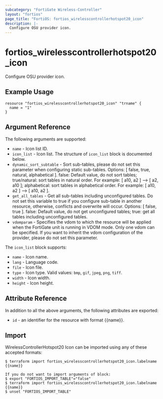```yaml
---
subcategory: "FortiGate Wireless-Controller"
layout: "fortios"
page_title: "FortiOS: fortios_wirelesscontrollerhotspot20_icon"
description: |-
  Configure OSU provider icon.
---
```


# fortios_wirelesscontrollerhotspot20_icon
Configure OSU provider icon.

## Example Usage

```hcl
resource "fortios_wirelesscontrollerhotspot20_icon" "trname" {
  name = "1"
}
```

## Argument Reference

The following arguments are supported:

* `name` - Icon list ID.
* `icon_list` - Icon list. The structure of `icon_list` block is documented below.
* `dynamic_sort_subtable` - Sort sub-tables, please do not set this parameter when configuring static sub-tables. Options: [ false, true, natural, alphabetical ]. false: Default value, do not sort tables; true/natural: sort tables in natural order. For example: [ a10, a2 ] --> [ a2, a10 ]; alphabetical: sort tables in alphabetical order. For example: [ a10, a2 ] --> [ a10, a2 ].
* `get_all_tables` - Get all sub-tables including unconfigured tables. Do not set this variable to true if you configure sub-table in another resource, otherwise, conflicts and overwrite will occur. Options: [ false, true ]. false: Default value, do not get unconfigured tables; true: get all tables including unconfigured tables. 
* `vdomparam` - Specifies the vdom to which the resource will be applied when the FortiGate unit is running in VDOM mode. Only one vdom can be specified. If you want to inherit the vdom configuration of the provider, please do not set this parameter.

The `icon_list` block supports:

* `name` - Icon name.
* `lang` - Language code.
* `file` - Icon file.
* `type` - Icon type. Valid values: `bmp`, `gif`, `jpeg`, `png`, `tiff`.
* `width` - Icon width.
* `height` - Icon height.


## Attribute Reference

In addition to all the above arguments, the following attributes are exported:
* `id` - an identifier for the resource with format {{name}}.

## Import

WirelessControllerHotspot20 Icon can be imported using any of these accepted formats:
```
$ terraform import fortios_wirelesscontrollerhotspot20_icon.labelname {{name}}

If you do not want to import arguments of block:
$ export "FORTIOS_IMPORT_TABLE"="false"
$ terraform import fortios_wirelesscontrollerhotspot20_icon.labelname {{name}}
$ unset "FORTIOS_IMPORT_TABLE"
```
